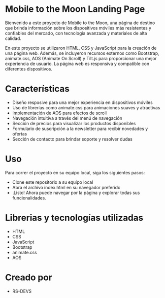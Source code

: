 # Mobile to the Moon Landing Page

Bienvenido a este proyecto de Mobile to the Moon, una página de destino que brinda información sobre los dispositivos móviles más resistentes y confiables del mercado, con tecnología avanzada y materiales de alta calidad.

En este proyecto se utilizaron HTML, CSS y JavaScript para la creación de una página web. Además, se incluyeron recursos externos como Bootstrap, animate.css, AOS (Animate On Scroll) y Tilt.js para proporcionar una mejor experiencia de usuario. La página web es responsiva y compatible con diferentes dispositivos.



# Características

- Diseño resposive para una mejor experiencia en dispositivos móviles
- Uso de librerías como animate.css para animaciones suaves y atractivas
- Implementación de AOS para efectos de scroll
- Navegación intuitiva a través del menú de navegación
- Sección de precios para visualizar los productos disponibles
- Formulario de suscripción a la newsletter para recibir novedades y ofertas
- Sección de contacto para brindar soporte y resolver dudas


# Uso

Para correr el proyecto en su equipo local, siga los siguientes pasos:

- Clone este repositorio a su equipo local
- Abra el archivo index.html en su navegador preferido
- ¡Listo! Ahora puede navegar por la página y explorar todas sus funcionalidades.


# Librerias y tecnologías utilizadas

- HTML
- CSS
- JavaScript
- Bootstrap
- animate.css
- AOS

# Creado por

- RS-DEVS